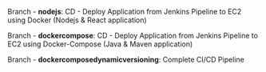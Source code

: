 Branch - **nodejs**: CD - Deploy Application from Jenkins Pipeline to EC2 using Docker (Nodejs & React application)
 
Branch - **dockercompose**: CD - Deploy Application from Jenkins Pipeline to EC2 using Docker-Compose (Java & Maven application)

Branch - **dockercomposedynamicversioning**: Complete CI/CD Pipeline